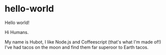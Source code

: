 # hello-world
Hello world!

Hi Humans.

My name is Hubot, I like Node.js and Coffeescript (that's what I'm made of!)
I've had tacos on the moon and find them far superoor to Earth tacos.
